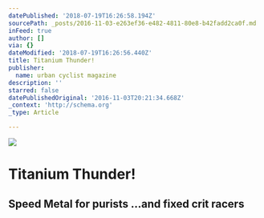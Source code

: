 ```yaml
---
datePublished: '2018-07-19T16:26:58.194Z'
sourcePath: _posts/2016-11-03-e263ef36-e482-4811-80e8-b42fadd2ca0f.md
inFeed: true
author: []
via: {}
dateModified: '2018-07-19T16:26:56.440Z'
title: Titanium Thunder!
publisher:
  name: urban cyclist magazine
description: ''
starred: false
datePublishedOriginal: '2016-11-03T20:21:34.668Z'
_context: 'http://schema.org'
_type: Article

---
```

![](https://imgflo.herokuapp.com/graph/2b2431f8e7ba7b0/d375fd6935036999c8ec06faf5b06dcd/croprotate.jpg?cropheight=491&cropwidth=720&degrees=0&input=https%3A%2F%2Fthe-grid-user-content.s3-us-west-2.amazonaws.com%2F10283274-041c-4462-ae99-f324f03d7688.jpg&x=24&y=0)

# Titanium Thunder!

## Speed Metal for purists ...and fixed crit racers